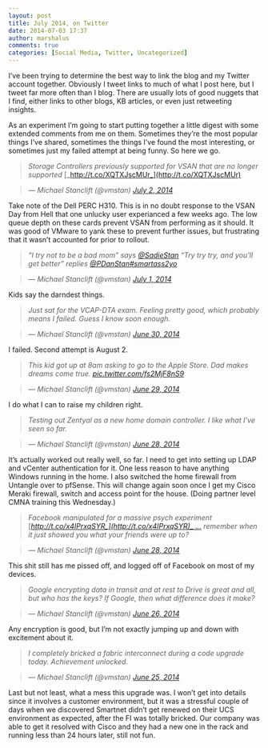 ```yaml
---
layout: post
title: July 2014, on Twitter
date: 2014-07-03 17:37
author: marshalus
comments: true
categories: [Social Media, Twitter, Uncategorized]
---
```


I’ve been trying to determine the best way to link the blog and my Twitter account together. Obviously I tweet links to much of what I post here, but I tweet far more often than I blog. There are usually lots of good nuggets that I find, either links to other blogs, KB articles, or even just retweeting insights.

As an experiment I’m going to start putting together a little digest with some extended comments from me on them. Sometimes they’re the most popular things I’ve shared, sometimes the things I’ve found the most interesting, or sometimes just my failed attempt at being funny. So here we go.

> _Storage Controllers previously supported for VSAN that are no longer supported_ [_http://t.co/XQTXJscMUr_](http://t.co/XQTXJscMUr)

> _— Michael Stanclift (@vmstan)_ [_July 2, 2014_](https://twitter.com/vmstan/statuses/484308107506376704)

Take note of the Dell PERC H310\. This is in no doubt response to the VSAN Day from Hell that one unlucky user experianced a few weeks ago. The low queue depth on these cards prevent VSAN from performing as it should. It was good of VMware to yank these to prevent further issues, but frustrating that it wasn’t accounted for prior to rollout.

> _“I try not to be a bad mom” says_ [_@SadieStan_](https://twitter.com/SadieStan) _“Try try try, and you’ll get better” replies_ [_@PDanStan_](https://twitter.com/PDanStan)[_#smartass2yo_](https://twitter.com/hashtag/smartass2yo?src=hash)

> _— Michael Stanclift (@vmstan)_ [_July 1, 2014_](https://twitter.com/vmstan/statuses/483794848298704896)

Kids say the darndest things.

> _Just sat for the VCAP-DTA exam. Feeling pretty good, which probably means I failed. Guess I know soon enough._

> _— Michael Stanclift (@vmstan)_ [_June 30, 2014_](https://twitter.com/vmstan/statuses/483655866076233729)

I failed. Second attempt is August 2.

> _This kid got up at 8am asking to go to the Apple Store. Dad makes dreams come true._ [_pic.twitter.com/fs2MjF8nS9_](http://t.co/fs2MjF8nS9)

> _— Michael Stanclift (@vmstan)_ [_June 29, 2014_](https://twitter.com/vmstan/statuses/483046250829193216)

I do what I can to raise my children right.

> _Testing out Zentyal as a new home domain controller. I like what I’ve seen so far._

> _— Michael Stanclift (@vmstan)_ [_June 28, 2014_](https://twitter.com/vmstan/statuses/483010187817533440)

It’s actually worked out really well, so far. I need to get into setting up LDAP and vCenter authentication for it. One less reason to have anything Windows running in the home. I also switched the home firewall from Untangle over to pfSense. This will change again soon once I get my Cisco Meraki firewall, switch and access point for the house. (Doing partner level CMNA training this Wednesday.)

> _Facebook manipulated for a massive psych experiment_ [_http://t.co/x4IPrxqSYR_](http://t.co/x4IPrxqSYR)_ … remember when it just showed you what your friends were up to?_

> _— Michael Stanclift (@vmstan)_ [_June 28, 2014_](https://twitter.com/vmstan/statuses/482739865876828160)

This shit still has me pissed off, and logged off of Facebook on most of my devices.

> _Google encrypting data in transit and at rest to Drive is great and all, but who has the keys? If Google, then what difference does it make?_

> _— Michael Stanclift (@vmstan)_ [_June 26, 2014_](https://twitter.com/vmstan/statuses/481988890455068672)

Any encryption is good, but I’m not exactly jumping up and down with excitement about it.

> _I completely bricked a fabric interconnect during a code upgrade today. Achievement unlocked._

> _— Michael Stanclift (@vmstan)_ [_June 25, 2014_](https://twitter.com/vmstan/statuses/481939830020927488)

Last but not least, what a mess this upgrade was. I won’t get into details since it involves a customer environment, but it was a stressful couple of days when we discovered Smartnet didn’t get renewed on their UCS environment as expected, after the FI was totally bricked. Our company was able to get it resolved with Cisco and they had a new one in the rack and running less than 24 hours later, still not fun.